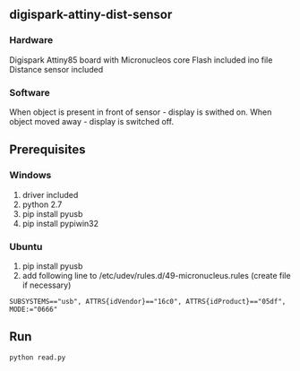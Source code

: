 ## digispark-attiny-dist-sensor

### Hardware

Digispark Attiny85 board with Micronucleos core
Flash included ino file
Distance sensor included

### Software
When object is present in front of sensor - display is swithed on. When object moved away - display is switched off.

## Prerequisites

### Windows
1. driver included
1. python 2.7
1. pip install pyusb
1. pip install pypiwin32

### Ubuntu
1. pip install pyusb
1. add following line to /etc/udev/rules.d/49-micronucleus.rules (create file if necessary)
```
SUBSYSTEMS=="usb", ATTRS{idVendor}=="16c0", ATTRS{idProduct}=="05df", MODE:="0666"
```

## Run
```
python read.py
```
